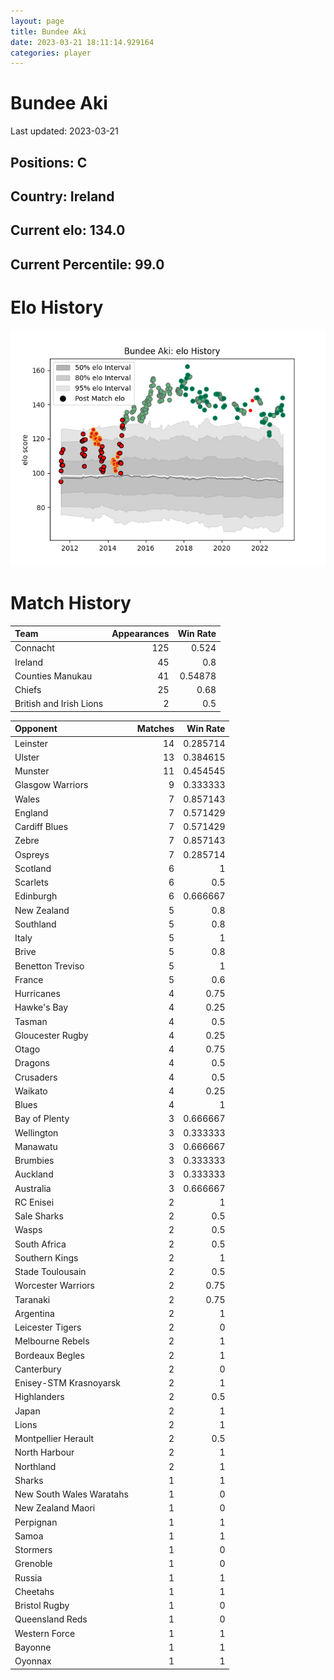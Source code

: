 ```yaml
---  
layout: page  
title: Bundee Aki  
date: 2023-03-21 18:11:14.929164  
categories: player  
---
```

# Bundee Aki


Last updated: 2023-03-21
## Positions: C

## Country: Ireland

## Current elo: 134.0

## Current Percentile: 99.0

# Elo History


![elo history](history_BundeeAki.png)
# Match History


| Team                    |   Appearances |   Win Rate |
|:------------------------|--------------:|-----------:|
| Connacht                |           125 |    0.524   |
| Ireland                 |            45 |    0.8     |
| Counties Manukau        |            41 |    0.54878 |
| Chiefs                  |            25 |    0.68    |
| British and Irish Lions |             2 |    0.5     |

| Opponent                 |   Matches |   Win Rate |
|:-------------------------|----------:|-----------:|
| Leinster                 |        14 |   0.285714 |
| Ulster                   |        13 |   0.384615 |
| Munster                  |        11 |   0.454545 |
| Glasgow Warriors         |         9 |   0.333333 |
| Wales                    |         7 |   0.857143 |
| England                  |         7 |   0.571429 |
| Cardiff Blues            |         7 |   0.571429 |
| Zebre                    |         7 |   0.857143 |
| Ospreys                  |         7 |   0.285714 |
| Scotland                 |         6 |   1        |
| Scarlets                 |         6 |   0.5      |
| Edinburgh                |         6 |   0.666667 |
| New Zealand              |         5 |   0.8      |
| Southland                |         5 |   0.8      |
| Italy                    |         5 |   1        |
| Brive                    |         5 |   0.8      |
| Benetton Treviso         |         5 |   1        |
| France                   |         5 |   0.6      |
| Hurricanes               |         4 |   0.75     |
| Hawke's Bay              |         4 |   0.25     |
| Tasman                   |         4 |   0.5      |
| Gloucester Rugby         |         4 |   0.25     |
| Otago                    |         4 |   0.75     |
| Dragons                  |         4 |   0.5      |
| Crusaders                |         4 |   0.5      |
| Waikato                  |         4 |   0.25     |
| Blues                    |         4 |   1        |
| Bay of Plenty            |         3 |   0.666667 |
| Wellington               |         3 |   0.333333 |
| Manawatu                 |         3 |   0.666667 |
| Brumbies                 |         3 |   0.333333 |
| Auckland                 |         3 |   0.333333 |
| Australia                |         3 |   0.666667 |
| RC Enisei                |         2 |   1        |
| Sale Sharks              |         2 |   0.5      |
| Wasps                    |         2 |   0.5      |
| South Africa             |         2 |   0.5      |
| Southern Kings           |         2 |   1        |
| Stade Toulousain         |         2 |   0.5      |
| Worcester Warriors       |         2 |   0.75     |
| Taranaki                 |         2 |   0.75     |
| Argentina                |         2 |   1        |
| Leicester Tigers         |         2 |   0        |
| Melbourne Rebels         |         2 |   1        |
| Bordeaux Begles          |         2 |   1        |
| Canterbury               |         2 |   0        |
| Enisey-STM Krasnoyarsk   |         2 |   1        |
| Highlanders              |         2 |   0.5      |
| Japan                    |         2 |   1        |
| Lions                    |         2 |   1        |
| Montpellier Herault      |         2 |   0.5      |
| North Harbour            |         2 |   1        |
| Northland                |         2 |   1        |
| Sharks                   |         1 |   1        |
| New South Wales Waratahs |         1 |   0        |
| New Zealand Maori        |         1 |   0        |
| Perpignan                |         1 |   1        |
| Samoa                    |         1 |   1        |
| Stormers                 |         1 |   0        |
| Grenoble                 |         1 |   0        |
| Russia                   |         1 |   1        |
| Cheetahs                 |         1 |   1        |
| Bristol Rugby            |         1 |   0        |
| Queensland Reds          |         1 |   0        |
| Western Force            |         1 |   1        |
| Bayonne                  |         1 |   1        |
| Oyonnax                  |         1 |   1        |
